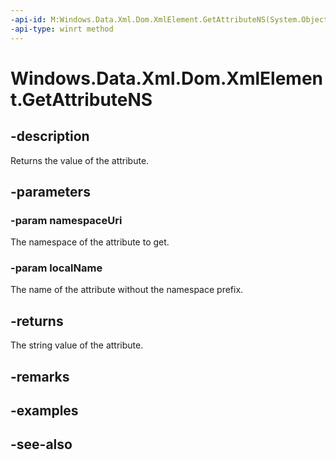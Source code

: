 ----api-id: M:Windows.Data.Xml.Dom.XmlElement.GetAttributeNS(System.Object,System.String)
-api-type: winrt method
---<!-- Method syntaxpublic string GetAttributeNS(System.Object namespaceUri, System.String localName)--># Windows.Data.Xml.Dom.XmlElement.GetAttributeNS## -descriptionReturns the value of the attribute.## -parameters### -param namespaceUriThe namespace of the attribute to get.### -param localNameThe name of the attribute without the namespace prefix.## -returnsThe string value of the attribute.## -remarks## -examples## -see-also